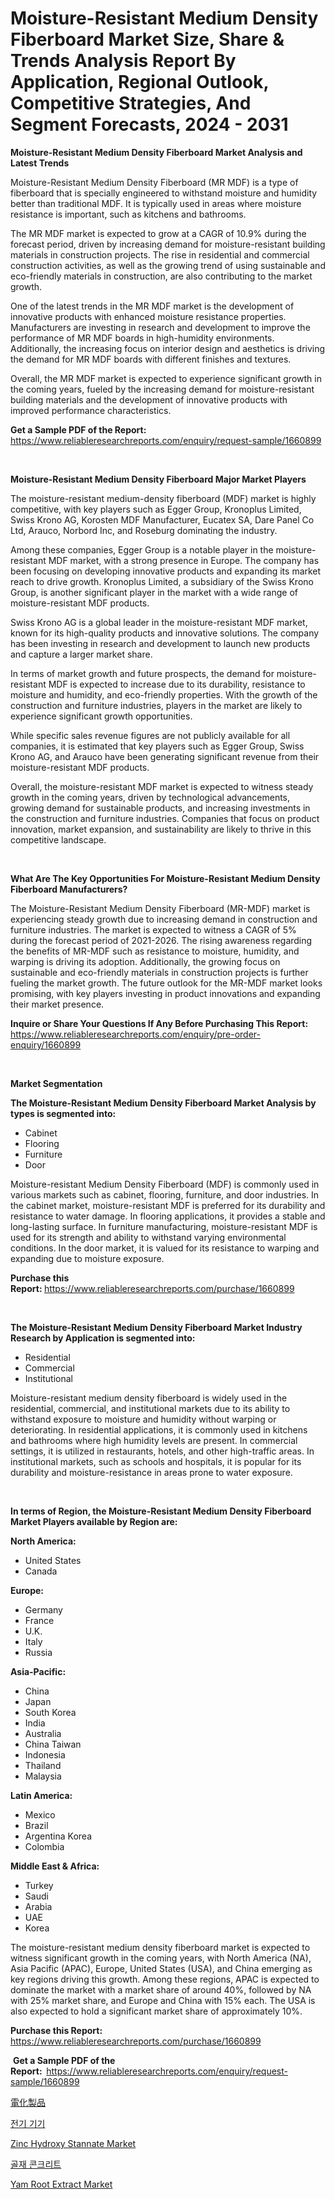 <p><h1>Moisture-Resistant Medium Density Fiberboard Market Size, Share & Trends Analysis Report By Application, Regional Outlook, Competitive Strategies, And Segment Forecasts, 2024 - 2031</h1></p><p><strong>Moisture-Resistant Medium Density Fiberboard Market Analysis and Latest Trends</strong></p>
<p><p>Moisture-Resistant Medium Density Fiberboard (MR MDF) is a type of fiberboard that is specially engineered to withstand moisture and humidity better than traditional MDF. It is typically used in areas where moisture resistance is important, such as kitchens and bathrooms.</p><p>The MR MDF market is expected to grow at a CAGR of 10.9% during the forecast period, driven by increasing demand for moisture-resistant building materials in construction projects. The rise in residential and commercial construction activities, as well as the growing trend of using sustainable and eco-friendly materials in construction, are also contributing to the market growth.</p><p>One of the latest trends in the MR MDF market is the development of innovative products with enhanced moisture resistance properties. Manufacturers are investing in research and development to improve the performance of MR MDF boards in high-humidity environments. Additionally, the increasing focus on interior design and aesthetics is driving the demand for MR MDF boards with different finishes and textures.</p><p>Overall, the MR MDF market is expected to experience significant growth in the coming years, fueled by the increasing demand for moisture-resistant building materials and the development of innovative products with improved performance characteristics.</p></p>
<p><strong>Get a Sample PDF of the Report:&nbsp;</strong> <a href="https://www.reliableresearchreports.com/enquiry/request-sample/1660899">https://www.reliableresearchreports.com/enquiry/request-sample/1660899</a></p>
<p>&nbsp;</p>
<p><strong>Moisture-Resistant Medium Density Fiberboard Major Market Players</strong></p>
<p><p>The moisture-resistant medium-density fiberboard (MDF) market is highly competitive, with key players such as Egger Group, Kronoplus Limited, Swiss Krono AG, Korosten MDF Manufacturer, Eucatex SA, Dare Panel Co Ltd, Arauco, Norbord Inc, and Roseburg dominating the industry.</p><p>Among these companies, Egger Group is a notable player in the moisture-resistant MDF market, with a strong presence in Europe. The company has been focusing on developing innovative products and expanding its market reach to drive growth. Kronoplus Limited, a subsidiary of the Swiss Krono Group, is another significant player in the market with a wide range of moisture-resistant MDF products.</p><p>Swiss Krono AG is a global leader in the moisture-resistant MDF market, known for its high-quality products and innovative solutions. The company has been investing in research and development to launch new products and capture a larger market share.</p><p>In terms of market growth and future prospects, the demand for moisture-resistant MDF is expected to increase due to its durability, resistance to moisture and humidity, and eco-friendly properties. With the growth of the construction and furniture industries, players in the market are likely to experience significant growth opportunities.</p><p>While specific sales revenue figures are not publicly available for all companies, it is estimated that key players such as Egger Group, Swiss Krono AG, and Arauco have been generating significant revenue from their moisture-resistant MDF products.</p><p>Overall, the moisture-resistant MDF market is expected to witness steady growth in the coming years, driven by technological advancements, growing demand for sustainable products, and increasing investments in the construction and furniture industries. Companies that focus on product innovation, market expansion, and sustainability are likely to thrive in this competitive landscape.</p></p>
<p>&nbsp;</p>
<p><strong>What Are The Key Opportunities For Moisture-Resistant Medium Density Fiberboard Manufacturers?</strong></p>
<p><p>The Moisture-Resistant Medium Density Fiberboard (MR-MDF) market is experiencing steady growth due to increasing demand in construction and furniture industries. The market is expected to witness a CAGR of 5% during the forecast period of 2021-2026. The rising awareness regarding the benefits of MR-MDF such as resistance to moisture, humidity, and warping is driving its adoption. Additionally, the growing focus on sustainable and eco-friendly materials in construction projects is further fueling the market growth. The future outlook for the MR-MDF market looks promising, with key players investing in product innovations and expanding their market presence.</p></p>
<p><strong>Inquire or Share Your Questions If Any Before Purchasing This Report:</strong> <a href="https://www.reliableresearchreports.com/enquiry/pre-order-enquiry/1660899">https://www.reliableresearchreports.com/enquiry/pre-order-enquiry/1660899</a></p>
<p>&nbsp;</p>
<p><strong>Market Segmentation</strong></p>
<p><strong>The Moisture-Resistant Medium Density Fiberboard Market Analysis by types is segmented into:</strong></p>
<p><ul><li>Cabinet</li><li>Flooring</li><li>Furniture</li><li>Door</li></ul></p>
<p><p>Moisture-resistant Medium Density Fiberboard (MDF) is commonly used in various markets such as cabinet, flooring, furniture, and door industries. In the cabinet market, moisture-resistant MDF is preferred for its durability and resistance to water damage. In flooring applications, it provides a stable and long-lasting surface. In furniture manufacturing, moisture-resistant MDF is used for its strength and ability to withstand varying environmental conditions. In the door market, it is valued for its resistance to warping and expanding due to moisture exposure.</p></p>
<p><strong>Purchase this Report:&nbsp;</strong><a href="https://www.reliableresearchreports.com/purchase/1660899">https://www.reliableresearchreports.com/purchase/1660899</a></p>
<p>&nbsp;</p>
<p><strong>The Moisture-Resistant Medium Density Fiberboard Market Industry Research by Application is segmented into:</strong></p>
<p><ul><li>Residential</li><li>Commercial</li><li>Institutional</li></ul></p>
<p><p>Moisture-resistant medium density fiberboard is widely used in the residential, commercial, and institutional markets due to its ability to withstand exposure to moisture and humidity without warping or deteriorating. In residential applications, it is commonly used in kitchens and bathrooms where high humidity levels are present. In commercial settings, it is utilized in restaurants, hotels, and other high-traffic areas. In institutional markets, such as schools and hospitals, it is popular for its durability and moisture-resistance in areas prone to water exposure.</p></p>
<p>&nbsp;</p>
<p><strong>In terms of Region, the Moisture-Resistant Medium Density Fiberboard Market Players available by Region are:</strong></p>
<p>
    <p> <strong> North America: </strong>
        <ul>
            <li>United States</li>
            <li>Canada</li>
        </ul>
        </p> 
    <p> <strong> Europe: </strong>
        <ul>
            <li>Germany</li>
            <li>France</li>
            <li>U.K.</li>
            <li>Italy</li>
            <li>Russia</li>
        </ul>
        </p> 
    <p> <strong> Asia-Pacific: </strong>
        <ul>
            <li>China</li>
            <li>Japan</li>
            <li>South Korea</li>
            <li>India</li>
            <li>Australia</li>
            <li>China Taiwan</li>
            <li>Indonesia</li>
            <li>Thailand</li>
            <li>Malaysia</li>
        </ul>
        </p> 
    <p> <strong> Latin America: </strong>
        <ul>
            <li>Mexico</li>
            <li>Brazil</li>
            <li>Argentina Korea</li>
            <li>Colombia</li>
        </ul>
        </p> 
    <p> <strong> Middle East & Africa: </strong>
        <ul>
            <li>Turkey</li>
            <li>Saudi</li>
            <li>Arabia</li>
            <li>UAE</li>
            <li>Korea</li>
        </ul>
    </p>
    </p>
<p><p>The moisture-resistant medium density fiberboard market is expected to witness significant growth in the coming years, with North America (NA), Asia Pacific (APAC), Europe, United States (USA), and China emerging as key regions driving this growth. Among these regions, APAC is expected to dominate the market with a market share of around 40%, followed by NA with 25% market share, and Europe and China with 15% each. The USA is also expected to hold a significant market share of approximately 10%.</p></p>
<p><strong>Purchase this Report: </strong><a href="https://www.reliableresearchreports.com/purchase/1660899">https://www.reliableresearchreports.com/purchase/1660899</a></p>
<p>&nbsp;<strong>Get a Sample PDF of the Report:&nbsp;&nbsp;</strong><a href="https://www.reliableresearchreports.com/enquiry/request-sample/1660899">https://www.reliableresearchreports.com/enquiry/request-sample/1660899</a></p>
<p><strong></strong></p>
<p><p><a href="https://github.com/xnljig2898992/Market-Research-Report-List-1/blob/main/8775775185601.md">電化製品</a></p><p><a href="https://github.com/trmesnao7959541/Market-Research-Report-List-1/blob/main/9754831185596.md">전기 기기</a></p><p><a href="https://view.publitas.com/reportprime-1/zinc-hydroxy-stannate-market-challenges-opportunities-and-growth-drivers-and-major-market-players-forecasted-for-period-from-2024-2031/">Zinc Hydroxy Stannate Market</a></p><p><a href="https://github.com/vsn7qpua81q/Market-Research-Report-List-1/blob/main/7275828185597.md">골재 콘크리트</a></p><p><a href="https://view.publitas.com/reportprime-1/yam-root-extract-market-provides-a-comprehensive-analysis-including-a-macro-overview-of-the-market-as-well-as-micro-details-such-as-market-size-and-competitive-landscape/">Yam Root Extract Market</a></p></p>